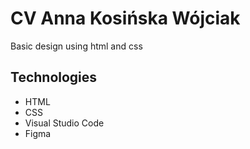 # CV Anna Kosińska Wójciak
Basic design using html and css 

## Technologies
- HTML 
- CSS
- Visual Studio Code
- Figma

